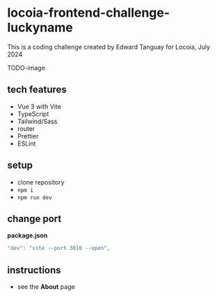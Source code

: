 # locoia-frontend-challenge-luckyname

This is a coding challenge created by Edward Tanguay for Locoia, July 2024

TODO-image

## tech features

- Vue 3 with Vite
- TypeScript
- Tailwind/Sass
- router
- Prettier
- ESLint

## setup

- clone repository
- `npm i`
- `npm run dev`

## change port

**package.json**

```ts
"dev": "vite --port 3010 --open",
```

## instructions

- see the **About** page
